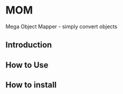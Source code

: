 # MOM
Mega Object Mapper - simply convert objects

## Introduction

## How to Use

## How to install
